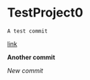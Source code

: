# TestProject0

`A test commit`

[link](https://github.com/BegabtLi/TestProject0)


**Another commit**



*New commit*

